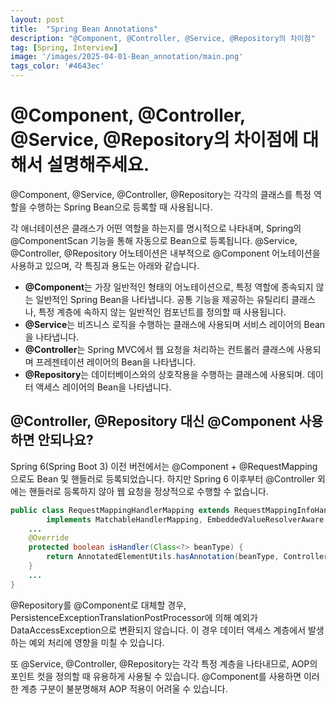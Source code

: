 ```yaml
---
layout: post
title:  "Spring Bean Annotations"
description: "@Component, @Controller, @Service, @Repository의 차이점"
tag: [Spring, Interview]
image: '/images/2025-04-01-Bean_annotation/main.png'
tags_color: '#4643ec'
---
```


# @Component, @Controller, @Service, @Repository의 차이점에 대해서 설명해주세요.

@Component, @Service, @Controller, @Repository는 각각의 클래스를 특정 역할을 수행하는 Spring Bean으로 등록할 때 사용됩니다. 

각 애너테이션은 클래스가 어떤 역할을 하는지를 명시적으로 나타내며, Spring의 @ComponentScan 기능을 통해 자동으로 Bean으로 등록됩니다. @Service, @Controller, @Repository 어노테이션은 내부적으로 @Component 어노테이션을 사용하고 있으며, 각 특징과 용도는 아래와 같습니다.

- **@Component**는 가장 일반적인 형태의 어노테이션으로, 특정 역할에 종속되지 않는 일반적인 Spring Bean을 나타냅니다. 공통 기능을 제공하는 유틸리티 클래스나, 특정 계층에 속하지 않는 일반적인 컴포넌트를 정의할 때 사용됩니다.
- **@Service**는 비즈니스 로직을 수행하는 클래스에 사용되며 서비스 레이어의 Bean을 나타냅니다.
- **@Controller**는 Spring MVC에서 웹 요청을 처리하는 컨트롤러 클래스에 사용되며 프레젠테이션 레이어의 Bean을 나타냅니다.
- **@Repository**는 데이터베이스와의 상호작용을 수행하는 클래스에 사용되며. 데이터 액세스 레이어의 Bean을 나타냅니다.

## @Controller, @Repository 대신 @Component 사용하면 안되나요?

Spring 6(Spring Boot 3) 이전 버전에서는 @Component + @RequestMapping으로도 Bean 및 핸들러로 등록되었습니다. 하지만 Spring 6 이후부터 @Controller 외에는 핸들러로 등록하지 않아 웹 요청을 정상적으로 수행할 수 없습니다.

```java
public class RequestMappingHandlerMapping extends RequestMappingInfoHandlerMapping
		implements MatchableHandlerMapping, EmbeddedValueResolverAware {
    ...
    @Override
    protected boolean isHandler(Class<?> beanType) {
        return AnnotatedElementUtils.hasAnnotation(beanType, Controller.class); // 컨트롤러 애너테이션인지 확인
    }
    ...
}
```

@Repository를 @Component로 대체할 경우, PersistenceExceptionTranslationPostProcessor에 의해 예외가 DataAccessException으로 변환되지 않습니다. 이 경우 데이터 액세스 계층에서 발생하는 예외 처리에 영향을 미칠 수 있습니다.

또 @Service, @Controller, @Repository는 각각 특정 계층을 나타내므로, AOP의 포인트 컷을 정의할 때 유용하게 사용될 수 있습니다. @Component를 사용하면 이러한 계층 구분이 불분명해져 AOP 적용이 어려울 수 있습니다.
